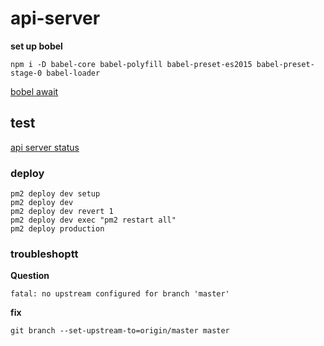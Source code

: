 # api-server

**set up bobel**

```
npm i -D babel-core babel-polyfill babel-preset-es2015 babel-preset-stage-0 babel-loader
```

[bobel await ](http://stackoverflow.com/questions/33527653/babel-6-regeneratorruntime-is-not-defined-with-async-await)


## test

[api server status](http://114.35.96.3/api/v2/scraper)


### deploy

```
pm2 deploy dev setup
pm2 deploy dev
pm2 deploy dev revert 1
pm2 deploy dev exec "pm2 restart all"
pm2 deploy production
```

### troubleshoptt

**Question**

```
fatal: no upstream configured for branch 'master'
```

**fix**

```
git branch --set-upstream-to=origin/master master
```
